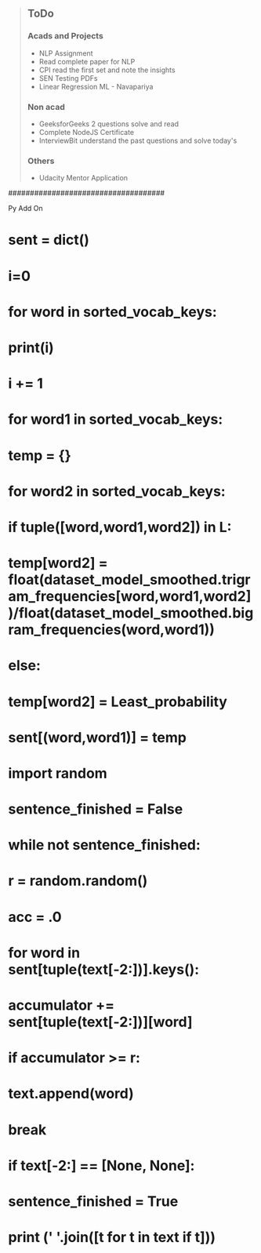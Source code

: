 > ## ToDo
> ### Acads and Projects
> - NLP Assignment
> - Read complete paper for NLP
> - CPI read the first set and note the insights
> - SEN Testing PDFs
> - Linear Regression ML - Navapariya
> ### Non acad
> - GeeksforGeeks 2 questions solve and read
> - Complete NodeJS Certificate
> - InterviewBit understand the past questions and solve today's
> ### Others
> - Udacity Mentor Application


####################################

Py Add On

# sent = dict()
# i=0
# for word in sorted_vocab_keys:
#     print(i)
#     i += 1
#     for word1 in sorted_vocab_keys:
#         temp = {}
#         for word2 in sorted_vocab_keys:
#             if tuple([word,word1,word2]) in L:
#                 temp[word2] = float(dataset_model_smoothed.trigram_frequencies[word,word1,word2])/float(dataset_model_smoothed.bigram_frequencies(word,word1))
#             else:
#                 temp[word2] = Least_probability
#         sent[(word,word1)] = temp

# import random
# sentence_finished = False
 
# while not sentence_finished:
#     r = random.random()
#     acc = .0
#     for word in sent[tuple(text[-2:])].keys():
#         accumulator += sent[tuple(text[-2:])][word]
#         if accumulator >= r:
#             text.append(word)
#             break

#     if text[-2:] == [None, None]:
#         sentence_finished = True
# print (' '.join([t for t in text if t]))
